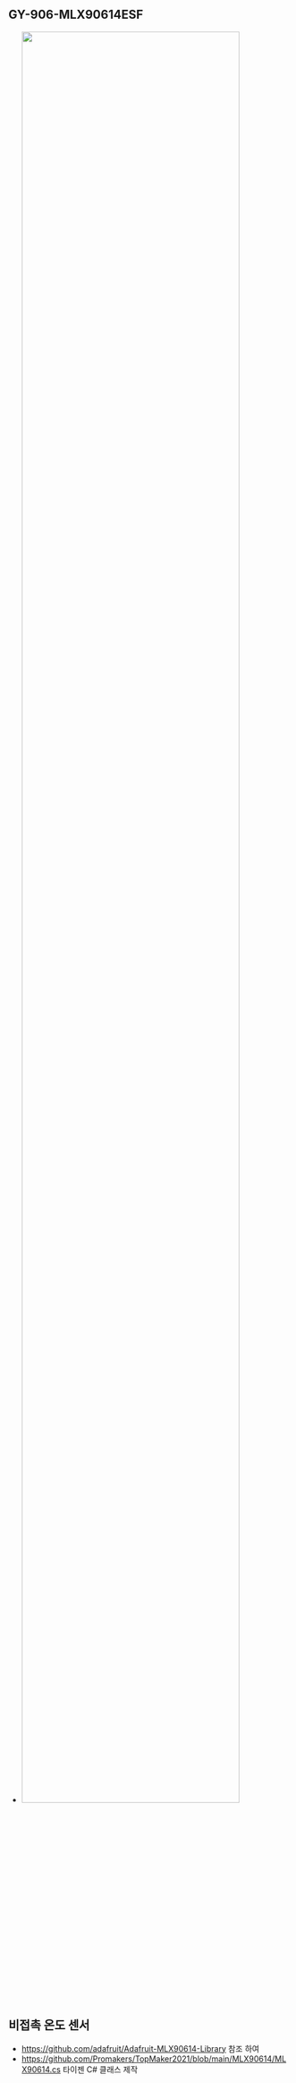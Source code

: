 ## GY-906-MLX90614ESF

  + <img src="https://user-images.githubusercontent.com/46912845/131211168-bb0239bc-833d-454e-b354-a7a86984f93a.jpg" width="90%"></img>

## 비접촉 온도 센서

  + https://github.com/adafruit/Adafruit-MLX90614-Library 참조 하여
  + https://github.com/Promakers/TopMaker2021/blob/main/MLX90614/MLX90614.cs 타이젠 C# 클래스 제작

